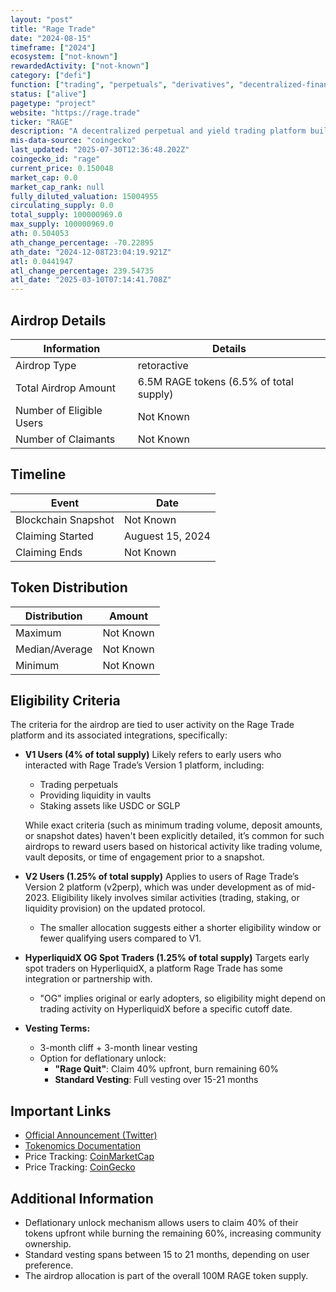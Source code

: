 ```yaml
---
layout: "post"
title: "Rage Trade"
date: "2024-08-15"
timeframe: ["2024"]
ecosystem: ["not-known"]
rewardedActivity: ["not-known"]
category: ["defi"]
function: ["trading", "perpetuals", "derivatives", "decentralized-finance"]
status: ["alive"]
pagetype: "project"
website: "https://rage.trade"
ticker: "RAGE"
description: "A decentralized perpetual and yield trading platform built on Ethereum and Layer 2 scaling solutions."
mis-data-source: "coingecko"
last_updated: "2025-07-30T12:36:48.202Z"
coingecko_id: "rage"
current_price: 0.150048
market_cap: 0.0
market_cap_rank: null
fully_diluted_valuation: 15004955
circulating_supply: 0.0
total_supply: 100000969.0
max_supply: 100000969.0
ath: 0.504053
ath_change_percentage: -70.22895
ath_date: "2024-12-08T23:04:19.921Z"
atl: 0.0441947
atl_change_percentage: 239.54735
atl_date: "2025-03-10T07:14:41.708Z"
---
```


## Airdrop Details

| Information              | Details                                 |
| ------------------------ | --------------------------------------- |
| Airdrop Type             | retoractive                             |
| Total Airdrop Amount     | 6.5M RAGE tokens (6.5% of total supply) |
| Number of Eligible Users | Not Known                               |
| Number of Claimants      | Not Known                               |

## Timeline

| Event               | Date             |
| ------------------- | ---------------- |
| Blockchain Snapshot | Not Known        |
| Claiming Started    | Auguest 15, 2024 |
| Claiming Ends       | Not Known        |

## Token Distribution

| Distribution   | Amount    |
| -------------- | --------- |
| Maximum        | Not Known |
| Median/Average | Not Known |
| Minimum        | Not Known |

## Eligibility Criteria

The criteria for the airdrop are tied to user activity on the Rage Trade platform and its associated integrations, specifically:

- **V1 Users (4% of total supply)**
  Likely refers to early users who interacted with Rage Trade’s Version 1 platform, including:

  - Trading perpetuals
  - Providing liquidity in vaults
  - Staking assets like USDC or SGLP

  While exact criteria (such as minimum trading volume, deposit amounts, or snapshot dates) haven't been explicitly detailed, it’s common for such airdrops to reward users based on historical activity like trading volume, vault deposits, or time of engagement prior to a snapshot.

- **V2 Users (1.25% of total supply)**
  Applies to users of Rage Trade’s Version 2 platform (v2perp), which was under development as of mid-2023. Eligibility likely involves similar activities (trading, staking, or liquidity provision) on the updated protocol.

  - The smaller allocation suggests either a shorter eligibility window or fewer qualifying users compared to V1.

- **HyperliquidX OG Spot Traders (1.25% of total supply)**
  Targets early spot traders on HyperliquidX, a platform Rage Trade has some integration or partnership with.

  - "OG" implies original or early adopters, so eligibility might depend on trading activity on HyperliquidX before a specific cutoff date.

- **Vesting Terms:**
  - 3-month cliff + 3-month linear vesting
  - Option for deflationary unlock:
    - **"Rage Quit"**: Claim 40% upfront, burn remaining 60%
    - **Standard Vesting**: Full vesting over 15-21 months

## Important Links

- [Official Announcement (Twitter)](https://x.com/rage_trade/status/1811355608991568216)
- [Tokenomics Documentation](https://docs.rage.trade/tokenomics)
- Price Tracking: [CoinMarketCap](https://coinmarketcap.com/currencies/rage-trade)
- Price Tracking: [CoinGecko](https://www.coingecko.com/en/coins/rage-trade)

## Additional Information

- Deflationary unlock mechanism allows users to claim 40% of their tokens upfront while burning the remaining 60%, increasing community ownership.
- Standard vesting spans between 15 to 21 months, depending on user preference.
- The airdrop allocation is part of the overall 100M RAGE token supply.